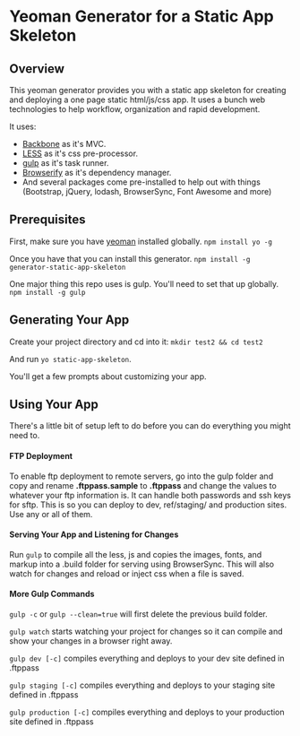 # Yeoman Generator for a Static App Skeleton

## Overview
This yeoman generator provides you with a static app skeleton for creating and deploying a one page static html/js/css app.  It uses a bunch web technologies to help workflow, organization and rapid development.

It uses:
* [Backbone](http://backbonejs.org/) as it's MVC.
* [LESS](http://lesscss.org/) as it's css pre-processor.
* [gulp](http://gulpjs.com/) as it's task runner.
* [Browserify](http://browserify.org/) as it's dependency manager.
* And several packages come pre-installed to help out with things (Bootstrap, jQuery, lodash, BrowserSync, Font Awesome and more)

## Prerequisites
First, make sure you have [yeoman](http://yeoman.io/) installed globally. `npm install yo -g`

Once you have that you can install this generator. `npm install -g generator-static-app-skeleton`

One major thing this repo uses is gulp. You'll need to set that up globally. `npm install -g gulp`

## Generating Your App
Create your project directory and cd into it: `mkdir test2 && cd test2`

And run `yo static-app-skeleton`. 

You'll get a few prompts about customizing your app.

## Using Your App
There's a little bit of setup left to do before you can do everything you might need to.

#### FTP Deployment

To enable ftp deployment to remote servers, go into the gulp folder and copy and rename **.ftppass.sample** to **.ftppass** and change the values to whatever your ftp information is.  It can handle both passwords and ssh keys for sftp.  This is so you can deploy to dev, ref/staging/ and production sites.  Use any or all of them.

#### Serving Your App and Listening for Changes

Run `gulp` to compile all the less, js and copies the images, fonts, and markup into a .build folder for serving using BrowserSync.  This will also watch for changes and reload or inject css when a file is saved.

#### More Gulp Commands

`gulp -c` or `gulp --clean=true` will first delete the previous build folder.

`gulp watch` starts watching your project for changes so it can compile and show your changes in a browser right away.

`gulp dev [-c]` compiles everything and deploys to your dev site defined in .ftppass

`gulp staging [-c]` compiles everything and deploys to your staging site defined in .ftppass

`gulp production [-c]`  compiles everything and deploys to your production site defined in .ftppass
